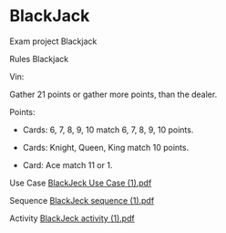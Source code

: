 # BlackJack
Exam project Blackjack

Rules Blackjack

Vin:

Gather 21 points or gather more points, than the dealer.

Points:

- Cards: 6, 7, 8, 9, 10 match 6, 7, 8, 9, 10 points.

- Cards: Knight, Queen, King match 10 points.

- Card: Ace match 11 or 1.


Use Case 
[BlackJeck Use Case (1).pdf](https://github.com/SemenTeplov/BlackJack/files/8104292/BlackJeck.Use.Case.1.pdf)

Sequence
[BlackJeck sequence (1).pdf](https://github.com/SemenTeplov/BlackJack/files/8104297/BlackJeck.sequence.1.pdf)

Activity
[BlackJeck activity (1).pdf](https://github.com/SemenTeplov/BlackJack/files/8104303/BlackJeck.activity.1.pdf)

